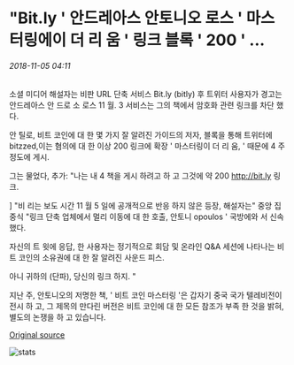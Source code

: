 # "Bit.ly ' 안드레아스 안토니오 로스 ' 마스터링에이 더 리 움 ' 링크 블록 ' 200 ' ...

###### 2018-11-05 04:11

소셜 미디어 해설자는 비판 URL 단축 서비스 Bit.ly (bitly) 후 트위터 사용자가 경고는 안드레아스 안 드로 소 로스 11 월. 3 서비스는 그의 책에서 암호화 관련 링크를 차단 했다.

안 틸로, 비트 코인에 대 한 몇 가지 잘 알려진 가이드의 저자, 블록을 통해 트위터에 bitzzed,이는 혐의에 대 한 이상 200 링크에 확장 ' 마스터링이 더 리 움, ' 때문에 4 주 정도에 게시.

그는 물었다, 추가: "나는 내 4 책을 게시 하려고 하 고 그것에 약 200 http://bit.ly 링크.

\] "비 리는 보도 시간 11 월 5 일에 공개적으로 반응 하지 않은 등장, 해설자는" 중앙 집중식 "링크 단축 업체에서 멀리 이동에 대 한 호출, 안토니 opoulos ' 국방에와 서 신속 했다.

자신의 트 윗에 응답, 한 사용자는 정기적으로 회담 및 온라인 Q&A 세션에 나타나는 비트 코인의 소유권에 대 한 잘 알려진 사운드 피스.

아니 귀하의 (단파), 당신의 링크 하지. "

지난 주, 안토니오의 저명한 책, ' 비트 코인 마스터링 '은 갑자기 중국 국가 텔레비전이 전시 하 고, 그 제목의 만다린 버전은 비트 코인에 대 한 모든 참조가 부족 한 것을 밝혀, 별도의 논쟁을 하 고 있습니다.

[Original source](https://cointelegraph.com/news/bitly-reportedly-blocks-200-links-from-andreas-antonopoulos-mastering-ethereum)

![stats](https://c.statcounter.com/11760860/0/a89fa40b/1/ "stats")